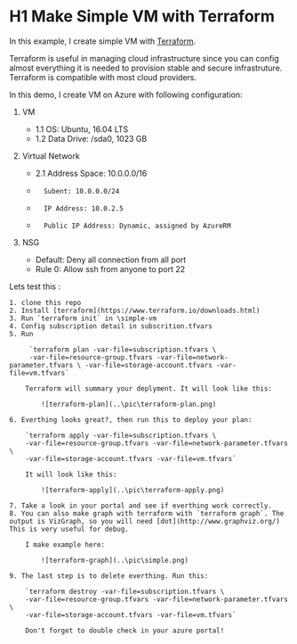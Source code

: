 # H1 Make Simple VM with Terraform

In this example, I create simple VM with [Terraform](https://www.terraform.io/).

Terraform is useful in managing cloud infrastructure since you can config almost everything it is needed to provision stable and secure infrastruture. Terraform is compatible with most cloud providers.

In this demo, I create VM on Azure with following configuration:

 1. VM
 	* 1.1 OS: Ubuntu, 16.04 LTS
 	* 1.2 Data Drive: /sda0, 1023 GB

 2. Virtual Network
 	* 2.1 Address Space: 10.0.0.0/16
 	*		Subent: 10.0.0.0/24
 	*		IP Address: 10.0.2.5
 	*		Public IP Address: Dynamic, assigned by AzureRM
 3. NSG
 	* Default: Deny all connection from all port
 	* Rule 0: Allow ssh from anyone to port 22

 Lets test this :

 	1. clone this repo
 	2. Install [terraform](https://www.terraform.io/downloads.html)
 	3. Run `terraform init` in \simple-vm 
 	4. Config subscription detail in subscrition.tfvars
 	5. Run

	 	 `terraform plan -var-file=subscription.tfvars \
	 	 -var-file=resource-group.tfvars -var-file=network-parameter.tfvars \ -var-file=storage-account.tfvars -var-file=vm.tfvars`

		Terraform will summary your deplyment. It will look like this:

			![terraform-plan](..\pic\terraform-plan.png)
	
	6. Everthing looks great?, then run this to deploy your plan:

		`terraform apply -var-file=subscription.tfvars \
		-var-file=resource-group.tfvars -var-file=network-parameter.tfvars \
		-var-file=storage-account.tfvars -var-file=vm.tfvars`

		It will look like this:

			![terraform-apply](..\pic\terraform-apply.png)

	7. Take a look in your portal and see if everthing work correctly.
	8. You can also make graph with terraform with `terraform graph`. The output is VizGraph, so you will need [dot](http://www.graphviz.org/) This is very useful for debug.

		I make example here:

			![terraform-graph](..\pic\simple.png)

	9. The last step is to delete everthing. Run this:

		`terraform destroy -var-file=subscription.tfvars \
		-var-file=resource-group.tfvars -var-file=network-parameter.tfvars \
		-var-file=storage-account.tfvars -var-file=vm.tfvars`

		Don't forget to double check in your azure portal!
